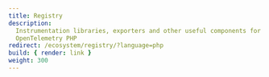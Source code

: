 ```yaml
---
title: Registry
description:
  Instrumentation libraries, exporters and other useful components for
  OpenTelemetry PHP
redirect: /ecosystem/registry/?language=php
build: { render: link }
weight: 300
---
```

